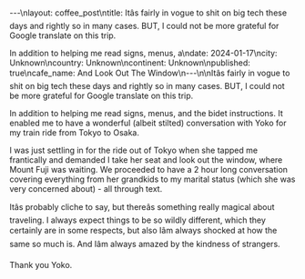 ---\nlayout: coffee_post\ntitle: Itâs fairly in vogue to shit on big tech these days and rightly so in many cases. BUT, I could not be more grateful for Google translate on this trip.

In addition to helping me read signs, menus, a\ndate: 2024-01-17\ncity: Unknown\ncountry: Unknown\ncontinent: Unknown\npublished: true\ncafe_name: And Look Out The Window\n---\n\nItâs fairly in vogue to shit on big tech these days and rightly so in many cases. BUT, I could not be more grateful for Google translate on this trip.

In addition to helping me read signs, menus, and the bidet instructions. It enabled me to have a wonderful (albeit stilted) conversation with Yoko for my train ride from Tokyo to Osaka. 

I was just settling in for the ride out of Tokyo when she tapped me frantically and demanded I take her seat and look out the window, where Mount Fuji was waiting. We proceeded to have a 2 hour long conversation covering everything from her grandkids to my marital status (which she was very concerned about) - all through text. 

Itâs probably cliche to say, but thereâs something really magical about traveling. I always expect things to be so wildly different, which they certainly are in some respects, but also Iâm always shocked at how the same so much is. And Iâm always amazed by the kindness of strangers.

Thank you Yoko.
